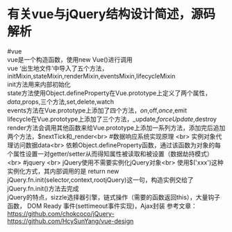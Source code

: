 # 有关vue与jQuery结构设计简述，源码解析 <br/>
#vue <br>
vue是一个构造函数，使用new Vue()进行调用<br>
vue ‘出生地文件’中导入了五个方法，initMixin,stateMixin,renderMixin,eventsMixin,lifecycleMixin<br>
init方法用来内部初始化<br>
state方法使用Object.defineProperty在Vue.prototype上定义了两个属性，$data,$props,三个方法,set,delete,watch<br>
events方法在Vue.prototype上添加了四个方法，$on,$off,$once,$emit<br>
lifecycle在Vue.prototype上添加了三个方法，_update,$forceUpdate,$destroy<br>
render方法会调用其他函数来给Vue.prototype上添加一系列方法，添加完后追加两个方法，$nextTick和_render<br>
#数据响应系统实现原理  <br>
实例对象代理访问数据data<br>
依赖Object.defineProperty函数，通过该函数为对象的每个属性设置一对getter/setter从而得知属性被读取和被设置（数据劫持模式）<br>
#jquery <br>
jQuery使用不需要实例化jQuery对象<br>
使用$('xxx')这种实例化方式，其内部调用的是 return new jQuery.fn.init(selector,context,rootjQuery)这一句，构造实例交给了jQuery.fn.init()方法去完成<br>
jQuery的特点，sizzle选择器引擎，链式操作（需要的函数返回this），大量钩子函数，
DOM Ready 事件(settimeout事件实现)，Ajax封装
参考文章：<br/>
https://github.com/chokcoco/jQuery-<br>
 https://github.com/HcySunYang/vue-design


